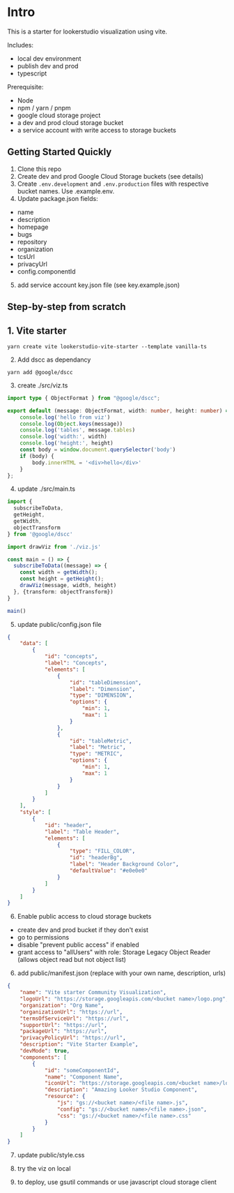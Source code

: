 # Intro 
This is a starter for lookerstudio visualization using vite.

Includes:
* local dev environment
* publish dev and prod
* typescript


Prerequisite:
* Node
* npm / yarn / pnpm
* google cloud storage project
* a dev and prod cloud storage bucket
* a service account with write access to storage buckets

## Getting Started Quickly

1. Clone this repo
2. Create dev and prod Google Cloud Storage buckets (see details)
3. Create `.env.development` and `.env.production` files with respective bucket names. Use .example.env.
4. Update package.json fields:
  * name
  * description
  * homepage
  * bugs
  * repository
  * organization
  * tcsUrl
  * privacyUrl
  * config.componentId
5. add service account key.json file (see key.example.json)




## Step-by-step from scratch

## 1. Vite starter

```
yarn create vite lookerstudio-vite-starter --template vanilla-ts
```

2. Add dscc as dependancy

```
yarn add @google/dscc
```

3. create ./src/viz.ts


```ts
import type { ObjectFormat } from "@google/dscc";

export default (message: ObjectFormat, width: number, height: number) => {
    console.log('hello from viz')
    console.log(Object.keys(message))
    console.log('tables', message.tables)
    console.log('width:', width)
    console.log('height:', height)
    const body = window.document.querySelector('body')
    if (body) {
        body.innerHTML = '<div>hello</div>'
    }
};
```

4. update ./src/main.ts

```ts
import {
  subscribeToData,
  getHeight,
  getWidth,
  objectTransform
} from '@google/dscc'

import drawViz from './viz.js'

const main = () => {
  subscribeToData((message) => {
    const width = getWidth();
    const height = getHeight();
    drawViz(message, width, height)
  }, {transform: objectTransform})
}

main()
```

5. update public/config.json file

```json
{
    "data": [
        {
            "id": "concepts",
            "label": "Concepts",
            "elements": [
                {
                    "id": "tableDimension",
                    "label": "Dimension",
                    "type": "DIMENSION",
                    "options": {
                        "min": 1,
                        "max": 1
                    }
                },
                {
                    "id": "tableMetric",
                    "label": "Metric",
                    "type": "METRIC",
                    "options": {
                        "min": 1,
                        "max": 1
                    }
                }
            ]
        }
    ],
    "style": [
        {
            "id": "header",
            "label": "Table Header",
            "elements": [
                {
                    "type": "FILL_COLOR",
                    "id": "headerBg",
                    "label": "Header Background Color",
                    "defaultValue": "#e0e0e0"
                }
            ]
        }
    ]
}
```

6. Enable public access to cloud storage buckets

* create dev and prod bucket if they don't exist
* go to permissions
* disable "prevent public access" if enabled
* grant access to "allUsers" with role: Storage Legacy Object Reader (allows object read but not object list)


6. add public/manifest.json (replace with your own name, description, urls)


```json
{
    "name": "Vite starter Community Visualization",
    "logoUrl": "https://storage.googleapis.com/<bucket name>/logo.png",
    "organization": "Org Name",
    "organizationUrl": "https://url",
    "termsOfServiceUrl": "https://url",
    "supportUrl": "https://url",
    "packageUrl": "https://url",
    "privacyPolicyUrl": "https://url",
    "description": "Vite Starter Example",
    "devMode": true,
    "components": [
        {
            "id": "someComponentId",
            "name": "Component Name",
            "iconUrl": "https://storage.googleapis.com/<bucket name>/logo-small.png",
            "description": "Amazing Looker Studio Component",
            "resource": {
                "js": "gs://<bucket name>/<file name>.js",
                "config": "gs://<bucket name>/<file name>.json",
                "css": "gs://<bucket name>/<file name>.css"
            }
        }
    ]
}
```

7. update public/style.css

8. try the viz on local

9. to deploy, use gsutil commands or use javascript cloud storage client

